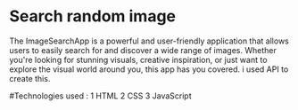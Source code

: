 # Search random image 

The ImageSearchApp is a powerful and user-friendly application that allows users to easily search for and discover a wide range of images. Whether you're looking for stunning visuals, creative inspiration, or just want to explore the visual world around you, this app has you covered. i used API to create this.


#Technologies used :
1 HTML
2 CSS
3 JavaScript